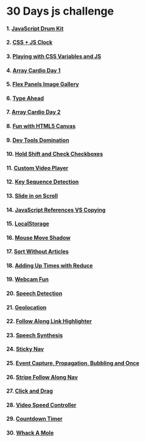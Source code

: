 # 30 Days js challenge
#### 1. <a href="https://github.com/gauripatil/30-days-js-challenge/tree/main/01%20-%20JavaScript%20Drum%20Kit">JavaScript Drum Kit</a>
#### 2. <a href="https://github.com/gauripatil/30-days-js-challenge/tree/main/02%20-%20JS%20and%20CSS%20Clock">CSS + JS Clock</a>
#### 3. <a href="https://github.com/gauripatil/30-days-js-challenge/tree/main/03%20-%20CSS%20Variables">Playing with CSS Variables and JS</a>
#### 4. <a href="https://github.com/gauripatil/30-days-js-challenge/tree/main/04%20-%20Array%20Cardio%20Day%201">Array Cardio Day 1</a>
#### 5. <a href="https://github.com/gauripatil/30-days-js-challenge/tree/main/05%20-%20Flex%20Panel%20Gallery">Flex Panels Image Gallery</a>
#### 6. <a href="https://github.com/gauripatil/30-days-js-challenge/tree/main/06%20-%20Type%20Ahead">Type Ahead</a>
#### 7. <a href="https://github.com/gauripatil/30-days-js-challenge/tree/main/07%20-%20Array%20Cardio%20Day%202">Array Cardio Day 2</a>
#### 8. <a href="https://github.com/gauripatil/30-days-js-challenge/tree/main/08%20-%20Fun%20with%20HTML5%20Canvas">Fun with HTML5 Canvas</a>
#### 9. <a href="https://github.com/gauripatil/30-days-js-challenge/tree/main/09%20-%20Dev%20Tools%20Domination">Dev Tools Domination</a>
#### 10. <a href="https://github.com/gauripatil/30-days-js-challenge/tree/main/10%20-%20Hold%20Shift%20and%20Check%20Checkboxes">Hold Shift and Check Checkboxes</a>
#### 11. <a href="https://github.com/gauripatil/30-days-js-challenge/tree/main/11%20-%20Custom%20Video%20Player">Custom Video Player</a>
#### 12. <a href="https://github.com/gauripatil/30-days-js-challenge/tree/main/12%20-%20Key%20Sequence%20Detection">Key Sequence Detection</a>
#### 13. <a href="https://github.com/gauripatil/30-days-js-challenge/tree/main/13%20-%20Slide%20in%20on%20Scroll">Slide in on Scroll</a>
#### 14. <a href="https://github.com/gauripatil/30-days-js-challenge/tree/main/14%20-%20JavaScript%20References%20VS%20Copying">JavaScript References VS Copying</a>
#### 15. <a href="https://github.com/gauripatil/30-days-js-challenge/tree/main/15%20-%20LocalStorage">LocalStorage</a>
#### 16. <a href="https://github.com/gauripatil/30-days-js-challenge/tree/main/16%20-%20Mouse%20Move%20Shadow">Mouse Move Shadow</a>
#### 17. <a href="https://github.com/gauripatil/30-days-js-challenge/tree/main/17%20-%20Sort%20Without%20Articles">Sort Without Articles</a>
#### 18. <a href="https://github.com/gauripatil/30-days-js-challenge/tree/main/18%20-%20Adding%20Up%20Times%20with%20Reduce">Adding Up Times with Reduce</a>
#### 19. <a href="https://github.com/gauripatil/30-days-js-challenge/tree/main/19%20-%20Webcam%20Fun">Webcam Fun</a>
#### 20. <a href="https://github.com/gauripatil/30-days-js-challenge/tree/main/20%20-%20Speech%20Detection">Speech Detection</a>
#### 21. <a href="https://github.com/gauripatil/30-days-js-challenge/tree/main/21%20-%20Geolocation">Geolocation</a>
#### 22. <a href="https://github.com/gauripatil/30-days-js-challenge/tree/main/22%20-%20Follow%20Along%20Link%20Highlighter">Follow Along Link Highlighter</a>
#### 23. <a href="https://github.com/gauripatil/30-days-js-challenge/tree/main/23%20-%20Speech%20Synthesis">Speech Synthesis</a>
#### 24. <a href="https://github.com/gauripatil/30-days-js-challenge/tree/main/24%20-%20Sticky%20Nav">Sticky Nav</a>
#### 25. <a href="https://github.com/gauripatil/30-days-js-challenge/tree/main/25%20-%20Event%20Capture%2C%20Propagation%2C%20Bubbling%20and%20Once">Event Capture, Propagation, Bubbling and Once</a>
#### 26. <a href="https://github.com/gauripatil/30-days-js-challenge/tree/main/26%20-%20Stripe%20Follow%20Along%20Nav">Stripe Follow Along Nav</a>
#### 27. <a href="https://github.com/gauripatil/30-days-js-challenge/tree/main/27%20-%20Click%20and%20Drag">Click and Drag</a>
#### 28. <a href="https://github.com/gauripatil/30-days-js-challenge/tree/main/28%20-%20Video%20Speed%20Controller">Video Speed Controller</a>
#### 29. <a href="https://github.com/gauripatil/30-days-js-challenge/tree/main/29%20-%20Countdown%20Timer">Countdown Timer</a>
#### 30. <a href="https://github.com/gauripatil/30-days-js-challenge/tree/main/30%20-%20Whack%20A%20Mole">Whack A Mole</a>

